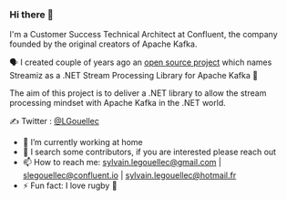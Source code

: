 ### Hi there 👋

I'm a Customer Success Technical Architect at Confluent, the company founded by the original creators of Apache Kafka.

🗣️ I created couple of years ago an [open source project](https://github.com/LGouellec/kafka-streams-dotnet) which names Streamiz as a .NET Stream Processing Library for Apache Kafka 🚀 

The aim of this project is to deliver a .NET library to allow the stream processing mindset with Apache Kafka in the .NET world. 

✍️ Twitter : [@LGouellec](https://twitter.com/LGouellec)

- 🔭 I’m currently working at home
- 👯 I search some contributors, if you are interested please reach out
- 📫 How to reach me: sylvain.legouellec@gmail.com | slegouellec@confluent.io | sylvain.legouellec@hotmail.fr
- ⚡ Fun fact: I love rugby 🏉
